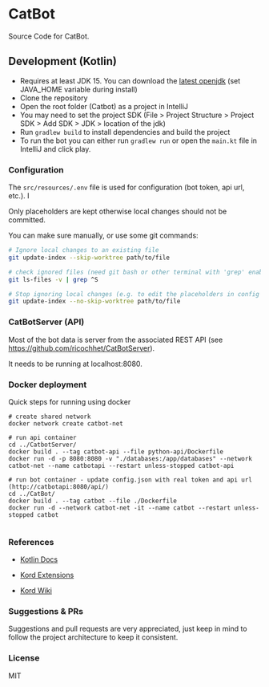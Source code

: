 # CatBot

Source Code for CatBot.

## Development (Kotlin)

- Requires at least JDK 15. You can download the [latest openjdk](https://adoptopenjdk.net/?variant=openjdk16&jvmVariant=hotspot) (set JAVA_HOME variable during install)
- Clone the repository
- Open the root folder (Catbot) as a project in IntelliJ
- You may need to set the project SDK (File > Project Structure > Project SDK > Add SDK > JDK > location of the jdk)
- Run `gradlew build` to install dependencies and build the project
- To run the bot you can either run `gradlew run` or open the `main.kt` file in IntelliJ and click play. 

### Configuration

The `src/resources/.env` file is used for configuration (bot token, api url, etc.). I

Only placeholders are kept otherwise local changes should not be committed.

You can make sure manually, or use some git commands:

```bash
# Ignore local changes to an existing file
git update-index --skip-worktree path/to/file

# check ignored files (need git bash or other terminal with 'grep' enabled)
git ls-files -v | grep ^S

# Stop ignoring local changes (e.g. to edit the placeholders in config file)
git update-index --no-skip-worktree path/to/file
```

### CatBotServer (API) 

Most of the bot data is server from the associated REST API (see https://github.com/ricochhet/CatBotServer). 

It needs to be running at localhost:8080. 

### Docker deployment

Quick steps for running using docker

````shell
# create shared network
docker network create catbot-net

# run api container
cd ../CatbotServer/
docker build . --tag catbot-api --file python-api/Dockerfile
docker run -d -p 8080:8080 -v "./databases:/app/databases" --network catbot-net --name catbotapi --restart unless-stopped catbot-api

# run bot container - update config.json with real token and api url (http://catbotapi:8080/api/)
cd ../CatBot/
docker build . --tag catbot --file ./Dockerfile
docker run -d --network catbot-net -it --name catbot --restart unless-stopped catbot


````

### References

- [Kotlin Docs](https://kotlinlang.org/docs/home.html)

- [Kord Extensions](https://kordex.kotlindiscord.com/)

- [Kord Wiki](https://github.com/kordlib/kord/wiki)

### Suggestions & PRs

Suggestions and pull requests are very appreciated, just keep in mind to follow the project architecture to keep it consistent.

### License

MIT